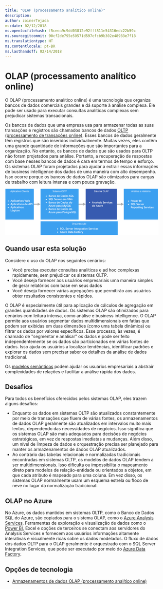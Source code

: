 ```yaml
---
title: "OLAP (processamento analítico online)"
description: 
author: zoinerTejada
ms:date: 02/12/2018
ms.openlocfilehash: f5ceea9c9dd03812e92fff811e54316edc22b59c
ms.sourcegitcommit: 90cf2de795e50571d597cfcb9b302e48933e7f18
ms.translationtype: HT
ms.contentlocale: pt-BR
ms.lasthandoff: 02/14/2018
---
```

# <a name="online-analytical-processing-olap"></a>OLAP (processamento analítico online)

O OLAP (processamento analítico online) é uma tecnologia que organiza bancos de dados comerciais grandes e dá suporte à análise complexa. Ele pode ser usado para executar consultas analíticas complexas sem prejudicar sistemas transacionais.

Os bancos de dados que uma empresa usa para armazenar todas as suas transações e registros são chamados bancos de dados [OLTP (processamento de transações online)](online-transaction-processing.md). Esses bancos de dados geralmente têm registros que são inseridos individualmente. Muitas vezes, eles contêm uma grande quantidade de informações que são importantes para a organização. No entanto, os bancos de dados que são usados para OLTP não foram projetados para análise. Portanto, a recuperação de respostas com base nesses bancos de dados é cara em termos de tempo e esforço. Os sistemas OLAP foram projetados para ajudar a extrair essas informações de business intelligence dos dados de uma maneira com alto desempenho. Isso ocorre porque os bancos de dados OLAP são otimizados para cargas de trabalho com leitura intensa e com pouca gravação.

![OLAP no Azure](./images/olap-data-pipeline.png) 

## <a name="when-to-use-this-solution"></a>Quando usar esta solução

Considere o uso do OLAP nos seguintes cenários:

- Você precisa executar consultas analíticas e ad hoc complexas rapidamente, sem prejudicar os sistemas OLTP. 
- Você deseja fornecer aos usuários empresariais uma maneira simples de gerar relatórios com base em seus dados
- Você deseja fornecer várias agregações que permitirão aos usuários obter resultados consistentes e rápidos. 

O OLAP é especialmente útil para aplicação de cálculos de agregação em grandes quantidades de dados. Os sistemas OLAP são otimizados para cenários com leitura intensa, como análise e business intelligence. O OLAP permite aos usuários segmentar dados multidimensionais em fatias que podem ser exibidas em duas dimensões (como uma tabela dinâmica) ou filtrar os dados por valores específicos. Esse processo, às vezes, é chamado de "segmentar e analisar" os dados e pode ser feito independentemente se os dados são particionados em várias fontes de dados. Isso ajuda os usuários a localizar tendências, identificar padrões e explorar os dados sem precisar saber os detalhes da análise de dados tradicional.

Os [modelos semânticos](../concepts/semantic-modeling.md) podem ajudar os usuários empresariais a abstrair complexidades de relações e facilitar a análise rápida dos dados.

## <a name="challenges"></a>Desafios

Para todos os benefícios oferecidos pelos sistemas OLAP, eles trazem alguns desafios:

- Enquanto os dados em sistemas OLTP são atualizados constantemente por meio de transações que fluem de várias fontes, os armazenamentos de dados OLAP geralmente são atualizados em intervalos muito mais lentos, dependendo das necessidades de negócios. Isso significa que os sistemas OLAP são mais adequados para decisões de negócios estratégicas, em vez de respostas imediatas a mudanças. Além disso, um nível de limpeza de dados e orquestração precisa ser planejado para manter os armazenamentos de dados OLAP atualizados.
- Ao contrário das tabelas relacionais e normalizadas tradicionais encontradas em sistemas OLTP, os modelos de dados OLAP tendem a ser multidimensionais. Isso dificulta ou impossibilita o mapeamento direto para modelos de relação-entidade ou orientados a objetos, em que cada atributo é mapeado para uma coluna. Em vez disso, os sistemas OLAP normalmente usam um esquema estrela ou floco de neve no lugar da normalização tradicional.

## <a name="olap-in-azure"></a>OLAP no Azure

No Azure, os dados mantidos em sistemas OLTP, como o Banco de Dados SQL do Azure, são copiados para o sistema OLAP, como o [Azure Analysis Services](/azure/analysis-services/analysis-services-overview). Ferramentas de exploração e visualização de dados como o [Power BI](https://powerbi.microsoft.com), Excel e opções de terceiros se conectam aos servidores do Analysis Services e fornecem aos usuários informações altamente interativas e visualmente ricas sobre os dados modelados. O fluxo de dados dos dados OLTP para o OLAP geralmente é orquestrado com o SQL Server Integration Services, que pode ser executado por meio do [Azure Data Factory](/azure/data-factory/concepts-integration-runtime).

## <a name="technology-choices"></a>Opções de tecnologia

- [Armazenamentos de dados OLAP (processamento analítico online)](../technology-choices/olap-data-stores.md)

